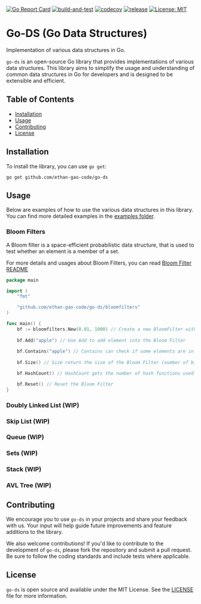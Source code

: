 [![Go Report Card](https://goreportcard.com/badge/github.com/ethan-gao-code/go-ds)](https://goreportcard.com/report/github.com/ethan-gao-code/go-ds)
[![build-and-test](https://github.com/ethan-gao-code/go-ds/actions/workflows/build-and-test.yml/badge.svg)](https://github.com/ethan-gao-code/go-ds/actions/workflows/build-and-test.yml)
[![codecov](https://codecov.io/gh/ethan-gao-code/go-ds/graph/badge.svg?token=RR7ZSMPTR1)](https://codecov.io/gh/ethan-gao-code/go-ds)
[![release](https://img.shields.io/github/v/release/ethan-gao-code/go-ds)](https://github.com/ethan-gao-code/go-ds/releases)
[![License: MIT](https://img.shields.io/badge/License-MIT-blue.svg)](https://opensource.org/licenses/MIT)

# Go-DS (Go Data Structures)

Implementation of various data structures in Go.

`go-ds` is an open-source Go library that provides implementations of various data structures. This library aims to simplify the usage and understanding of common data structures in Go for developers and is designed to be extensible and efficient.

## Table of Contents
- [Installation](#installation)
- [Usage](#usage)
- [Contributing](#contributing)
- [License](#license)

## Installation
To install the library, you can use `go get`:
```shell
go get github.com/ethan-gao-code/go-ds
```

## Usage
Below are examples of how to use the various data structures in this library. You can find more detailed examples in the [examples folder](https://github.com/ethan-gao-code/go-ds/tree/main/examples).

### Bloom Filters
A Bloom filter is a space-efficient probabilistic data structure, that is used to test whether an element is a member of a set.

For more details and usages about Bloom Filters, you can read [Bloom Filter README](https://github.com/ethan-gao-code/go-ds/bloomfilters/README.md)
```go
package main

import (
	"fmt"

	"github.com/ethan-gao-code/go-ds/bloomfilters"
)

func main() {
	bf := bloomfilters.New(0.01, 1000) // Create a new BloomFilter with a desired false positive rate of 0.01 and expected 1000 items
	
	bf.Add("apple") // Use Add to add element into the Bloom Filter
	
	bf.Contains("apple") // Contains can check if some elements are in the Bloom Filter. It returns true or false
	
	bf.Size() // Size return the size of the Bloom Filter (number of bits set to 1)

	bf.HashCount() // HashCount gets the number of hash functions used by the Bloom Filter

	bf.Reset() // Reset the Bloom Filter
}
```

### Doubly Linked List (WIP)

### Skip List (WIP)

### Queue (WIP)

### Sets (WIP)

### Stack (WIP)

### AVL Tree (WIP)

## Contributing
We encourage you to use `go-ds` in your projects and share your feedback with us. Your input will help guide future improvements and feature additions to the library.

We also welcome contributions! If you'd like to contribute to the development of `go-ds`, please fork the repository and submit a pull request. Be sure to follow the coding standards and include tests where applicable.

## License
`go-ds` is open source and available under the MIT License. See the [LICENSE](https://github.com/ethan-gao-code/go-ds/blob/main/LICENSE) file for more information.

